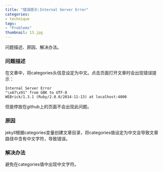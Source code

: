 ```yaml
---
title: "错误提示:Internal Server Error"
categories: 
- technique
tags: 
- "Problems"
thumbnail: 13.jpg
---
```

问题描述、原因、解决办法。
<!--more-->

### 问题描述
在文章中，将categories头信息设定为中文。点击页面打开文章时会出现错误提示：

	Internal Server Error
	"\xA7\x91" from GBK to UTF-8
	WEBrick/1.3.1 (Ruby/2.0.0/2014-11-13) at localhost:4000

但是停放在github上的页面不会出现此问题。

### 原因
jekyll根据categories变量创建文章目录，将categories值设定为中文会导致文章路径中含有中文字符，导致错误。

### 解决办法
避免在categories值中出现中文字符。
